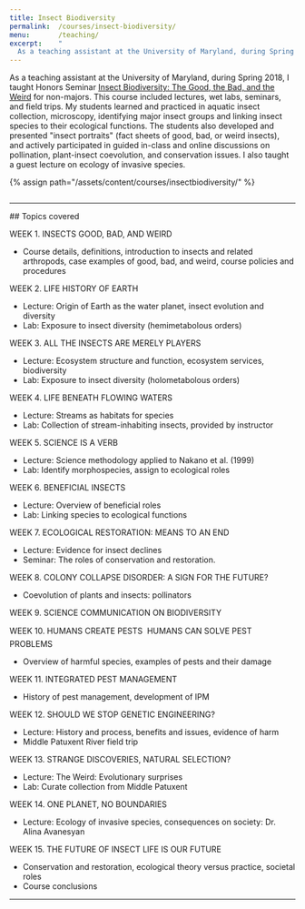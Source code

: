 ```yaml
---
title: Insect Biodiversity
permalink:  /courses/insect-biodiversity/
menu:       /teaching/
excerpt:    "
  As a teaching assistant at the University of Maryland, during Spring 2018, I taught Honors Seminar [I(nsect Biodiversity: The Good, the Bad, and the Weird."
---
```


As a teaching assistant at the University of Maryland, during Spring 2018, I taught Honors Seminar [Insect Biodiversity: The Good, the Bad, and the Weird](https://www.universityhonors.umd.edu/seminar_spotlights.html) for non-majors. This course included lectures, wet labs, seminars, and field trips. My students learned and practiced in aquatic insect collection, microscopy, identifying major insect groups and linking insect species to their ecological functions. The students also developed and presented "insect portraits" (fact sheets of  good, bad, or weird insects), and actively participated in guided in-class and online discussions on pollination, plant-insect coevolution, and conservation issues. I also taught a guest lecture on ecology of invasive species.

{% assign path="/assets/content/courses/insectbiodiversity/" %}

<figure class="text-center">
    <img class="ic4f-mtrig ic4f-zoomin figure-img img-fluid w-40" src="{{ site.baseurl }}/assets/content/courses/insectbiodiversity/insect-biodiversity.jpg" alt="">
</figure>

<hr>
## Topics covered

WEEK 1. INSECTS GOOD, BAD, AND WEIRD
* Course details, definitions, introduction to insects and related arthropods, case examples of good, bad, and weird, course policies and procedures

WEEK 2. LIFE HISTORY OF EARTH
* Lecture: Origin of Earth as the water planet, insect evolution and diversity
* Lab: Exposure to insect diversity (hemimetabolous orders)

WEEK 3. ALL THE INSECTS ARE MERELY PLAYERS
* Lecture: Ecosystem structure and function, ecosystem services, biodiversity
* Lab: Exposure to insect diversity (holometabolous orders)

WEEK 4. LIFE BENEATH FLOWING WATERS 
* Lecture: Streams as habitats for species
* Lab: Collection of stream-inhabiting insects, provided by instructor

WEEK 5. SCIENCE IS A VERB
* Lecture: Science methodology applied to Nakano et al. (1999)
* Lab: Identify morphospecies, assign to ecological roles

WEEK 6. BENEFICIAL INSECTS
* Lecture: Overview of beneficial roles
* Lab: Linking species to ecological functions

WEEK 7. ECOLOGICAL RESTORATION: MEANS TO AN END
* Lecture: Evidence for insect declines
* Seminar: The roles of conservation and restoration. 

WEEK 8. COLONY COLLAPSE DISORDER: A SIGN FOR THE FUTURE?
* Coevolution of plants and insects: pollinators

WEEK 9. SCIENCE COMMUNICATION ON BIODIVERSITY

WEEK 10. HUMANS CREATE PESTS  HUMANS CAN SOLVE PEST PROBLEMS
* Overview of harmful species, examples of pests and their damage

WEEK 11. INTEGRATED PEST MANAGEMENT
* History of pest management, development of IPM

WEEK 12. SHOULD WE STOP GENETIC ENGINEERING?
* Lecture: History and process, benefits and issues, evidence of harm
* Middle Patuxent River field trip

WEEK 13. STRANGE DISCOVERIES, NATURAL SELECTION?
* Lecture: The Weird: Evolutionary surprises
* Lab: Curate collection from Middle Patuxent

WEEK 14. ONE PLANET, NO BOUNDARIES
* Lecture: Ecology of invasive species, consequences on society: Dr. Alina Avanesyan

WEEK 15. THE FUTURE OF INSECT LIFE IS OUR FUTURE
* Conservation and restoration, ecological theory versus practice, societal roles
* Course conclusions

<hr>


